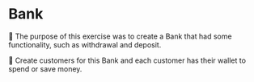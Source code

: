 # Bank  

🎯 The purpose of this exercise was to create a Bank that had some functionality, such as withdrawal and deposit.

🎯 Create customers for this Bank and each customer has their wallet to spend or save money.
